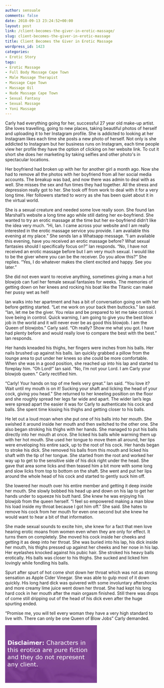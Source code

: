 ```yaml
---
author: sensuale
comments: false
date: 2018-09-13 23:24:52+00:00
layout: post
link: /client-becomes-the-giver-in-erotic-massage/
slug: client-becomes-the-giver-in-erotic-massage
title: Client Becomes the Giver in Erotic Massage
wordpress_id: 1423
categories:
- Erotic Story
tags:
- Erotic Massage
- Full Body Massage Cape Town
- Male Massage Therapist
- Massage Cape Town
- Massage Oil
- Nude Massage Cape Town
- Sexual Fantasy
- Sexual Massage
- Yoni Massage
---
```


Carly had everything going for her, successful 27 year old make-up artist. She loves travelling, going to new places, taking beautiful photos of herself and uploading it to her Instagram profile. She is addicted to looking at her Instagram likes each time she posts a new photo of herself. Not only is she addicted to Instagram but her business runs on Instagram, each time people view her profile they have the option of clicking on her website link. To cut it short she does her marketing by taking selfies and other photo's in spectacular locations.

Her boyfriend had broken up with her for another girl a month ago. Now she had to remove all the photos with her boyfriend from all her social media accounts. The breakup was bad, and now there was admin to deal with as well. She misses the sex and fun times they had together. All the stress and depression really got to her. She took off from work to deal with it for a very long time. Her followers started to worry as she has been quiet about it in the virtual world.

She is a sexual creature and needed some love really soon. She found Ian Marshall’s website a long time ago while still dating her ex-boyfriend. She wanted to try an erotic massage at the time but her ex-boyfriend didn’t like the idea very much. “Hi, Ian. I came across your website and I am really interested in the erotic massage service you provide. I am available this evening at my place.” She sends Ian a Whatsapp message. “I am available this evening, have you received an erotic massage before? What sexual fantasies should I specifically focus on?” Ian responds. “No, I have not received an erotic massage before but I am very much sexual. I would like to be the giver where you can be the receiver. Do you allow this?” She replies. “Yes, I do whatever makes the client excited and happy. See you later.”

She did not even want to receive anything, sometimes giving a man a hot blowjob can fuel her female sexual fantasies for weeks. The memories of getting down on her knees and rocking his boat like the Titanic can make her pussy wet as hell!

Ian walks into her apartment and has a bit of conversation going on with her before getting started. “Let me work on your back then buttocks.” Ian said. “Ian, let me be the giver. You relax and be prepared to let me take control. I love being in control. Quick warning, I am going to give you the best blow job in the world and it will never ever be as good this blowjob. I am the Queen of blowjobs.” Carly said. “Oh really? Show me what you got. I have had plenty before and would really love to compare the best with the best.” Ian responds.

Her hands kneaded his thighs, her fingers were inches from his balls. Her nails brushed up against his balls. Ian quickly grabbed a pillow from the lounge area to put under her knees so she could be more comfortable. When she was in a good position, she reached up into his lap and started to foreplay him. “Oh Lord!” Ian said. “No, I’m not your Lord. I am Carly your blowjob queen.” Carly rectified him.

“Carly! Your hands on top of me feels very great.” Ian said. “You love it? Wait until my mouth is on it! Sucking your shaft and licking the head of your cock, giving you head.” She returned to her kneeling position on the floor and she roughly spread her legs far wide and apart. The wider Ian’s legs were spread apart the easier it was for Carly to authenticate his cock and balls. She spent time kissing his thighs and getting closer to his balls.

He let out a loud moan when she put one of his balls into her mouth. She swished it around inside her mouth and then switched to the other one. She also began stroking his thighs with her hands. She managed to put his balls directly into her mouth at once. She licked his balls while warming them up with her hot mouth. She used her tongue to move them all around, her lips were enveloping his entire sack, up to the root of his cock. Her hands began to stroke his dick. She removed his balls from this mouth and licked his shaft with the tip of her tongue. She started from the root and worked her way up to get to the sensitive side of his dick right under the head. She gave that area some licks and then teased him a bit more with some long and slow licks from top to bottom on the shaft. She went and put her lips around the whole head of his cock and started to gently suck him off.

She lowered her mouth over his entire member and getting it deep inside her mouth. She slowly bobbed his head up and down on his lap to get her hands under to squeeze his butt hard. She knew he was enjoying his blowjob from the queen herself. “I feel so empowered making a man blow his load inside my throat because I got him off.” She said. She hates to remove his cock from her mouth for even one second but she knew he would want to hear a bit of that information.

She made sexual sounds to excite him, she knew for a fact that men love hearing erotic moans from women even when they are only for effect. It turns them on completely. She moved his cock inside her cheeks and getting it as deep into her throat. She was buried into his lap, his dick inside her mouth, his thighs pressed up against her cheeks and her nose in his lap. Her eyelashes knocked against his pubic hair. She stroked his heavy balls erotically. His balls was closer to his thighs. She sucked and licked him lovingly while fondling his balls.

Spurt after spurt of hot come shot down her throat which was not as strong sensation as Apple Cider Vinegar. She was able to gulp most of it down quickly. His long hard dick was quivered with some involuntary aftershocks and more creamy lime juice went down her throat. She had kept his long hard cock in her mouth after the main orgasm finished. Still there was drops of come still dripping out of the head of his dick even after the huge spurting ended.

“Promise me, you will tell every woman they have a very high standard to live with. There can only be one Queen of Blow Jobs” Carly demanded.

![client massage cape town](/images/posts/disclaimer.png)
